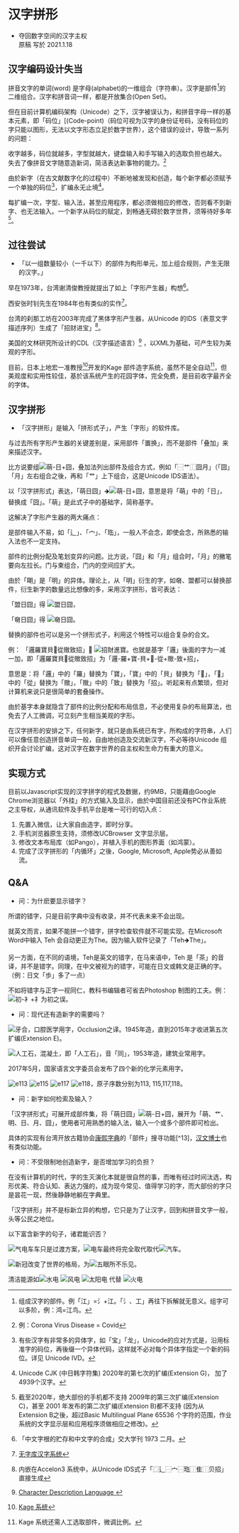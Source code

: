 ﻿# 汉字拼形 
* 夺回数字空间的汉字主权  
原稿 写於 2021.1.18

## 汉字编码设计失当
   拼音文字的单词(word) 是字母(alphabet)的一维组合（字符串）。汉字是部件[^1]的二维组合。汉字和拼音词一样，都是开放集合(Open Set)。
   
  但在目前计算机编码架构（Unicode）之下，汉字被误认为，和拼音字母一样的基本元素，即「码位」[(Code-point)（码位可视为汉字的身份证号码，没有码位的字只能以图形，无法以文字形态立足於数字世界），这个错误的设计，导致一系列的问题：

收字越多，码位就越多，字型就越大，键盘输入和手写输入的选取负担也越大。
失去了像拼音文字随意造新词，简洁表达新事物的能力。[^2]

由於新字（在古文献数字化的过程中）不断地被发现和创造，每个新字都必须赋予一个单独的码位[^3]，扩编永无止境[^4]。

每扩编一次，字型、输入法，甚至应用程序，都必须做相应的修改，否则看不到新字、也无法输入。一个新字从码位的赋定，到畅通无碍於数字世界，须等待好多年[^5]。

## 过往尝试

*   「以一组数量较小（一千以下）的部件为构形单元，加上组合规则，产生无限的汉字。」

早在1973年，台湾谢清俊教授就提出了如上「字形产生器」构想[^6]。

西安张时钊先生在1984年也有类似的实作[^7]。

台湾的刹那工坊在2003年完成了黑体字形产生器，从Unicode 的IDS（表意文字描述序列）生成了「招财进宝」[^8]。

美国的文林研究所设计的CDL（汉字描述语言）[^9] ，以XML为基础，可产生较为美观的字形。

目前，日本上地宏一准教授[^10]开发的Kage 部件造字系统，虽然不是全自动[^11]，但美观度和实用性较佳，基於该系统产生的花园字体，完全免费，是目前收字最齐全的字体。

## 汉字拼形

* 「汉字拼形」是输入「拼形式子」，产生「字形」的软件库。

与过去所有字形产生器的关键差别是，采用部件「置换」，而不是部件「叠加」来来描述汉字。

比方说要组![萌-日+囧](png/moe.png?raw=true)，叠加法列出部件及组合方式，例如「⿱艹⿰囧月」（「囧」「月」左右组合之後，再和「艹」上下组合，这是Unicode IDS语法）。

以「汉字拼形式」表达，「萌日囧」🡺![萌-日+囧](png/moe.png?raw=true)，意思是将「萌」中的「日」，替换成「囧」。「萌」是此式子中的基础字，简称基字。

这解决了字形产生器的两大痛点：

是部件输入不易，如「辶」、「宀」、「珤」，一般人不会念，即使会念，所熟悉的输入法也不一定支持。

部件的比例分配及笔划变异的问题。比方说，「囧」和「月」组合时，「月」的撇笔要向左拉长。门与柬组合，门内的空间应扩大。

由於「朙」是「明」的异体。理论上，从「明」衍生的字，如奛、盟都可以替换部件，衍生新字的数量远比想像的多，采用汉字拼形，皆可表达：

「盟日囧」得 ![盟日囧](png/moe2.png?raw=true)， 

 「奛日囧」得 ![奛日囧](png/moe3.png?raw=true)。

替换的部件也可以是另一个拼形式子，利用这个特性可以组合复杂的合文。

 例： 「邏羅寶貝𩀨從䞃致招」🡺 ![招財進寶](png/fortune.png?raw=true)。也就是基字「邏」後面的字为一减一加，即「邏羅寶貝𩀨從䞃致招」为「邏-羅+寶-貝+𩀨-從+䞃-致+招」，
 
 意思是：将「邏」中的「羅」替换为「寶」，「寶」中的「貝」替换为「𩀨」，「𩀨」中的「從」替换为「䞃」，「䞃」中的「致」替换为「招」。听起来有点繁琐，但对计算机来说只是很简单的套叠操作。

由於基字本身就隐含了部件的比例分配和布局信息，不必使用复杂的布局算法，也免去了人工微调，可立刻产生相当美观的字形。

在汉字拼形的安排之下，任何新字，就只是由系统已有字，所构成的字符串，人们可以像任意创造拼音单词一般，自由地创造及交流新汉字，不必等待Unicode 组织开会讨论扩编，这对汉字在数字世界的自主权和生命力有重大的意义。

## 实现方式

   目前以Javascript实现的汉字拼字的程式及数据，约9MB，只能藉由Google Chrome浏览器以「外挂」的方式输入及显示，由於中国目前还没有PC作业系统之主导权，从通讯软件及手机平台是唯一可行的切入点：

1. 先置入微信，让大家自由造字，即时分享。
2. 手机浏览器原生支持，须修改UCBrowser 文字显示层。
3. 修改文本布局库（如Pango），并植入手机的图形界面（如鸿蒙）。
4. 完成了汉字拼形的「内循环」之後，Google, Microsoft, Apple势必从善如流。

## Q&A
* 问：为什麽要显示错字？ 

所谓的错字，只是目前字典中没有收录，并不代表未来不会出现。

就英文而言，如果不能拼一个错字，拼字检查软件就不可能实现。在Microsoft Word中输入 Teh 会自动更正为The。因为输入软件记录了「Teh🡺The」。

另一方面，在不同的语境，Teh是英文的错字，在马来语中，Teh 是「茶」的音译，并不是错字。同理，在中文被视为的错字，可能在日文或韩文是正确的字。（例：日文「歩」多了一点）

不如将错字与正字一视同仁，教科书编辑者可省去Photoshop 制图的工夫。例： ![初-衤+礻](png/wrongfirst.png?raw=true)为初之误。

* 问：现代还有造新字的需要吗？

![牙合](png/occlusion.png?raw=true)，口腔医学用字，Occlusion之译。1945年造，直到2015年才收进第五次扩编(Extension E)。

![人工石](png/concrete.png?raw=true)，混凝土，即「人工石」，音「同」，1953年造，建筑业常用字。

2017年5月，国家语言文字委员会发布了四个新的化学元素用字。

![e113](png/e113.png?raw=true) ![e115](png/e115.png?raw=true) ![e117](png/e117.png?raw=true) ![e118](png/e118.png?raw=true)，原子序数分别为113, 115,117,118。

* 问：新字如何检索及输入？

「汉字拼形式」可展开成部件集，将「萌日囧」![萌-日+囧](png/moe.png?raw=true)，展开为「萌、艹、明、日、月、囧」，使用者可用熟悉的输入法，输入一个或多个部件即可检出。

具体的实现有台湾开放古籍协会[康熙字典](http://kangxi.adcs.org.tw/kangxizidian)的「部件」搜寻功能[^13]，[汉文博士](http://hanbox.cnblogs.com)也有类似功能。

* 问：不受限制地创造新字，是否增加学习的负担？

在没有计算机的时代，字的生灭演化本就是很自然的事，而唯有经过时间汰选，构形优美、符合认知、表达力强的，成为现今常见、值得学习的字，而大部份的字只是昙花一现，然後静静地躺在字典里。

「汉字拼形」并不是标新立异的构想，它只是为了让汉字，回到和拼音文字一般，头等公民之地位。

以下富含新字的句子，诸君能识否？

![气电车](png/gasecar.png?raw=true)车只是过渡方案，![电车](png/ecar.png?raw=true)最终将完全取代取代![汽车](png/gascar.png?raw=true)。

![新冠](png/covid.png?raw=true)改变了世界的格局，为![五眼](png/5eye.png?raw=true)所不乐见。

清洁能源如![水电](png/water.png?raw=true) ![风电](png/wind.png?raw=true) ![太阳电](png/solar.png?raw=true)
代替 ![火电](png/fire.png?raw=true)
[^1]:  组成汉字的部件。例「江」=氵+江。「氵、工」再往下拆解就无意义。组字可以多阶，例：鸿=江鸟。
[^2]: 例：Corona Virus Disease = Covid
[^3]: 有些汉字有非常多的异体字，如「宝」「龙」，Unicode的应对方式是，沿用标准字的码位，再後缀一个异体代码，这样就不必对每个异体字指定一个新的码位。详见 Unicode IVD。 
[^4]: Unicode CJK (中日韩字符集) 2020年的第七次的扩编(Extension G)， 加了4939个汉字。 
[^5]: 截至2020年，绝大部份的手机都不支持 2009年的第三次扩编(Extension C)，甚至 2001 年发布的第二次扩编(Extension B)都不支持 (因为从Extension B之後，超过Basic Multilingual Plane 65536 个字符的范围，作业系统的文字显示层和应用程序须做相应之修改)。 
[^6]: 「中文字根的贮存和中文字的合成」交大学刊 1973 二月。
[^7]: [无字库汉字系统](png/http://www.chancezoo.net)
[^8]: 内嵌在Accelon3 系统中，从Unicode IDS式子「⿴辶⿱宀⿱珤⿰隹⿰贝招」直接生成 
[^9]:   [Character Description Language ](png/http://www.wenlininstitute.org)
[^10]:  [Kage 系统](png/https://kamichi.jp) 
[^11]: Kage 系统还需人工选取部件，微调比例。
[^12]: 「柬」太小